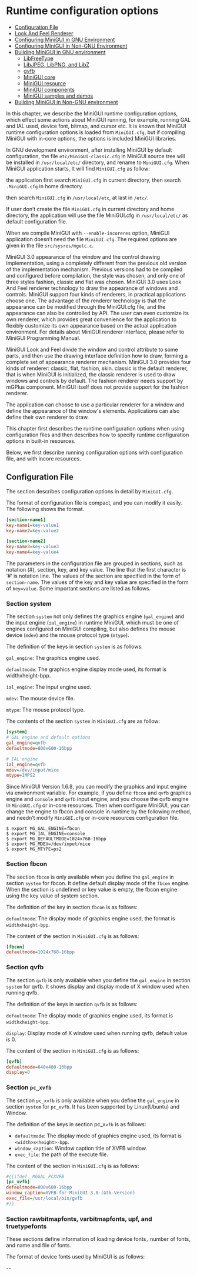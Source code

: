 # Runtime configuration options

- [Configuration File](#configuration-file)
- [Look And Feel Renderer](#look-and-feel-renderer)
- [Configuring MiniGUI in GNU Environment](#configuring-minigui-in-gnu-environment)
- [Configuring MiniGUI in Non-GNU Environment](#configuring-minigui-in-non-gnu-environment)
- [Building MiniGUI in GNU environment](#building-minigui-in-gnu-environment)
   * [LibFreeType](#libfreetype)
   * [LibJPEG, LibPNG, and LibZ](#libjpeg-libpng-and-libz)
   * [gvfb](#gvfb)
   * [MiniGUI core](#minigui-core)
   * [MiniGUI resource](#minigui-resource)
   * [MiniGUI components](#minigui-components)
   * [MiniGUI samples and demos](#minigui-samples-and-demos)
- [Building MiniGUI in Non-GNU environment](#building-minigui-in-non-gnu-environment)

In this chapter, we describe the MiniGUI runtime configuration options,
which effect some actions about MiniGUI running, for example, running
GAL and IAL used, device font, bitmap, and cursor etc. It is known that
MiniGUI runtime configuration options is loaded from `MiniGUI.cfg`,
but if compiling MiniGUI with in-core options, the options is included
MiniGUI libraries.

In GNU development environment, after installing MiniGUI by default
configuration, the file `etc/MiniGUI-classic.cfg` in MiniGUI source
tree will be installed in `/usr/local/etc/` directory, and rename to
`MiniGUI.cfg`. When MiniGUI application starts, It will find
`MiniGUI.cfg` as follow:

the application first search `MiniGUI.cfg` in current directory, then
search `.MiniGUI.cfg` in home directory.

then search `MiniGUI.cfg` in `/usr/local/etc`, at last in `/etc/`.

If user don’t create the file `MiniGUI.cfg` in current directory and
home directory, the application will use the file MiniGUI.cfg in
`/usr/local/etc/` as default configuration file.

When we compile MiniGUI with `--enable-incoreres` option, MiniGUI
application doesn’t need the file `MiniGUI.cfg`. The required options
are given in the file `src/sysres/mgetc.c`.

MiniGUI 3.0 appearance of the window and the control drawing
implementation, using a completely different from the previous old
version of the implementation mechanism. Previous versions had to be
compiled and configured before compilation, the style was chosen, and
only one of three styles fashion, classic and flat was chosen. MiniGUI
3.0 uses Look And Feel renderer technology to draw the appearance of
windows and controls. MiniGUI support four kinds of renderers, in
practical applications choose one. The advantage of the renderer
technology is that the appearance can be modified through the
MiniGUI.cfg file, and the appearance can also be controlled by API. The
user can even customize its own renderer, which provides great
convenience for the application to flexibly customize its own appearance
based on the actual application environment. For details about MiniGUI
renderer interface, please refer to MiniGUI Programming Manual.

MiniGUI Look and Feel divide the window and control attribute to some
parts, and then use the drawing interface definition how to draw,
forming a complete set of appearance renderer mechanism. MiniGUI 3.0
provides four kinds of renderer: classic, flat, fashion, skin. classic
is the default renderer, that is when MiniGUI is initialized, the
classic renderer is used to draw windows and controls by default. The
fashion renderer needs support by mGPlus component. MiniGUI itself does
not provide support for the fashion renderer.

The application can choose to use a particular renderer for a window and
define the appearance of the window's elements. Applications can also
define their own renderer to draw.

This chapter first describes the runtime configuration options when
using configuration files and then describes how to specify runtime
configuration options in built-in resources.

Below, we first describe running configuration options with
configuration file, and with incore resources.

## Configuration File

The section describes configuration options in detail by `MiniGUI.cfg`.

The format of configuration file is compact, and you can modify it easily.
The following shows the format.

```ini
[section-name1]
key-name1=key-value1
key-name2=key-value2

[section-name2]
key-name3=key-value3
key-name4=key-value4
```

The parameters in the configuration file are grouped in sections, such
as notation (#), section, key, and key value. The line that the first
character is ‘#’ is notation line. The values of the section are
specified in the form of `section-name`. The values of the key and key
value are specified in the form of `key=value`. Some important
sections are listed as follows.

### Section system

The section `system` not only defines the graphics engine
(`gal_engine`) and the input engine (`ial_engine`) in runtime
MiniGUI, which must be one of engines configured on MiniGUI compiling,
but also defines the mouse device (`mdev`) and the mouse protocol type
(`mtype`).

The definition of the keys in section `system` is as follows:

`gal_engine`: The graphics engine used.

`defaultmode`: The graphics engine display mode used, its format is
widthxheight-bpp.

`ial_engine`: The input engine used.

`mdev`: The mouse device file.

`mtype`: The mouse protocol type.

The contents of the section `system` in `MiniGUI.cfg` are as follow:

```ini
[system]
# GAL engine and default options
gal_engine=qvfb
defaultmode=800x600-16bpp

# IAL engine
ial_engine=qvfb
mdev=/dev/input/mice
mtype=IMPS2
```

Since MiniGUI Version 1.6.8, you can modify the graphics and input
engine via environment variable. For example, if you define `fbcon`
and `qvfb` graphics engine and `console` and `qvfb` input engine,
and you choose the qvfb engine in `MiniGUI.cfg` or in-core resources.
Then when configure MiniGUI, you can change the engine to fbcon and
console in runtime by the following method, and needn’t modify
`MiniGUI.cfg` or in-core resources configuration file.

```
$ export MG_GAL_ENGINE=fbcon
$ export MG_IAL_ENGINE=console
$ export MG_DEFAULTMODE=1024x768-16bpp
$ export MG_MDEV=/dev/input/mice
$ export MG_MTYPE=ps2
```

### Section fbcon

The section `fbcon` is only available when you define the
`gal_engine` in section `system` for fbcon. It define default
display mode of the `fbcon` engine. When the section is undefined or
key value is empty, the fbcon engine using the key value of system
section.

The definition of the key in section `fbcon` is as follows:

`defaultmode`: The display mode of graphics engine used, the format is
`widthxheight-bpp`.

The content of the section in `MiniGUI.cfg` is as follows:

```ini
[fbcon]
defaultmode=1024x768-16bpp
```

### Section qvfb

The section `qvfb` is only available when you define the
`gal_engine` in section `system` for qvfb. It shows display and
display mode of X window used when running qvfb.

The definition of the keys in section `qvfb` is as follows:

`defaultmode`: The display mode of graphics engine used, its format is
`widthxheight-bpp`.

`display`: Display mode of X window used when running qvfb, default
value is 0.

The content of the section in `MiniGUI.cfg` is as follows:

```ini
[qvfb]
defaultmode=640x480-16bpp
display=0
```

### Section `pc_xvfb`

The section `pc_xvfb` is only available when you define the
`gal_engine` in section `system` for `pc_xvfb`. It has been
supported by Linux(Ubuntu) and Window.

The definition of the keys in section pc_x`vfb` is as follows:

- `defaultmode`: The display mode of graphics engine used, its format is `<width>x<height>-bpp`.
- `window_caption`: Window caption title of XVFB window.
- `exec_file`: the path of the execute file.

The content of the section in `MiniGUI.cfg` is as follows:

```ini
#{{ifdef _MGGAL_PCXVFB
[pc_xvfb]
defaultmode=800x600-16bpp
window_caption=XVFB-for-MiniGUI-3.0-(Gtk-Version)
exec_file=/usr/local/bin/gvfb
#}}
```

### Section rawbitmapfonts, varbitmapfonts, upf, and truetypefonts

These sections define information of loading device fonts`,` number of
fonts, and name and file of fonts.

The format of device fonts used by MiniGUI is as follows:

<type>-<facename>-<style>-<width>-<height>-<charset1[,charset2,...]>

The definitions for each part of device `font` are as follow:

`<type>`: The type of device font, for example, RBF, VBF, QPF,
TrueType, and Adobe Type1 device font are rbf, vbf, qpf, ttf, and tlf.

`<facename>`: The name of device font. Such as courier, Times
etc.

`<style>`: The style of device font, it is grouped into six
alphabets. Such as bold, italic, underline or strikethrough etc.
Generally the string is "rrncnn".

`<width>`: The width of device font, for var-width fonts set to
be maximum width; for vector fonts set to be 0.

`<height>`: The height of device font, for vector fonts set to
be 0.

`<charset1, charset2>`: The charset of device font supported.

Each of these sections defines font_number, name`<NR>`, and
fontfile`<NR>` keys.

`font_number`: The number of device font loaded.

`name<NR>`: The name of device font that number is
`<NR>`.

`fontfile<NR>`: The font file of device font that number is
`<nr>`.

If you don't need to use a specific type of device font, you can skip
the configuration option by set `font_number = 0`.

The content of these sections in `MiniGUI.cfg` are as follow:

```ini
[rawbitmapfonts]
font_number=4
name0=rbf-fixed-rrncnn-8-16-ISO8859-1
fontfile0=/usr/local/lib/minigui/res/font/8x16-iso8859-1.bin
name1=rbf-fixed-rrncnn-16-16-GB2312-0
fontfile1=/usr/local/lib/minigui/res/font/song-16-gb2312.bin
name2=rbf-fixed-rrncnn-6-12-ISO8859-1
fontfile2=/usr/local/lib/minigui/res/font/6x12-iso8859-1.bin
name3=rbf-fixed-rrncnn-12-12-GB2312-0
fontfile3=/usr/local/lib/minigui/res/font/song-12-gb2312.bin

[varbitmapfonts]
font_number=6
name0=vbf-Courier-rrncnn-8-13-ISO8859-1
fontfile0=/usr/local/lib/minigui/res/font/Courier-rr-8-13.vbf
name1=vbf-Helvetica-rrncnn-11-12-ISO8859-1
fontfile1=/usr/local/lib/minigui/res/font/Helvetica-rr-11-12.vbf
name2=vbf-Times-rrncnn-10-12-ISO8859-1
fontfile2=/usr/local/lib/minigui/res/font/Times-rr-10-12.vbf
name3=vbf-Courier-rrncnn-10-15-ISO8859-1
fontfile3=/usr/local/lib/minigui/res/font/Courier-rr-10-15.vbf
name4=vbf-Helvetica-rrncnn-15-16-ISO8859-1
fontfile4=/usr/local/lib/minigui/res/font/Helvetica-rr-15-16.vbf
name5=vbf-Times-rrncnn-13-15-ISO8859-1
fontfile5=/usr/local/lib/minigui/res/font/Times-rr-13-15.vbf

[qpf]
font_number=0

[upf]
font_number=0
name0=upf-unifont-rrncnn-16-16-ISO8859-1,ISO8859-15,GB2312-0,GBK,BIG5
fontfile0=/usr/local/lib/minigui/res/font/unifont_160_50.upf
name1=upf-times-rrncnn-5-10-ISO8859-1,ISO8859-15
fontfile1=/usr/local/lib/minigui/res/font/smoothtimes_100_50.upf
name2=upf-helvetica-rrncnn-5-10-ISO8859-1,ISO8859-15
fontfile2=/usr/local/lib/minigui/res/font/helvetica_100_50.upf
name3=upf-micro-rrncnn-4-4-ISO8859-1,ISO8859-15
fontfile3=/usr/local/lib/minigui/res/font/micro_40_50.upf

[truetypefonts]
font_number=3
name0=ttf-arial-rrncnn-0-0-ISO8859-1
fontfile0=/usr/local/lib/minigui/res/font/arial.ttf
name1=ttf-times-rrncnn-0-0-ISO8859-1
fontfile1=/usr/local/lib/minigui/res/font/times.ttf
name2=ttf-pinball-rrncnn-0-0-ISO8859-1
fontfile2=/usr/local/lib/minigui/res/font/pinball.ttf
```

### Section systemfont

The section `systemfont` defines MiniGUI system font and font number,
and defines system default font, which would be used to render text on
captions, menus, and controls, as well as the default font of a window.

System font is the logic font^10^ that is created by the function
`CreateLogFontFromName` based on device fonts, which is defined by
MiniGUI sections such as `rawbitmapfonts`, `varbitmapfonts`,
`qpf`, `truetypefonts`, and `t1fonts`.

The content of the section in `MiniGUI.cfg` is as follows:

<type>-<facename>-<style>-<width>-<height>-<charset1>

The definition of each part of a logic font name is as follows:

`<type>` is the desired device font type, if you do not want to
specify it, use `\`*.

`<facename>` is to define the font face name, such as courier
and times etc.

`<style>` is the string of six alphabets to define style of a
logic font, such as italic, bold, underline or strikethrough etc.

`<width>` is to define the width of the logic font. Usually do
not need to specify, use `\`* instead.

`<height>` is to define the height of the logic font.

`<charset>` is to define charset of the logic font being
created.

Furthermore, MiniGUI V2.0.x provides auto-scaling the font glyph. If you
want to use this function, you only need use ‘S’ in forth character when
you define logical font styles. Note that you don’t need to use this
style when you use vector font, such as TrueType, because vector font
can produce corresponding font glyph according to desired logical font
size.

The definition of the keys in section `systemfont` is as follows:

`font_number`: The number of system fonts created

`font<NR>`: The number <NR> logical font name

`default`: System default font(single character set). Its value is the
number of logical font.

`wchar_def`: Default font used by multiple character set. Its value
is the number of above logical font.

`fixed`: The font used by fixed width character set. Its value is the
number of above logical font.

`caption`: The caption font. Its value is the number of above logical
font.

`menu`: The menu font. Its value is the number of above logical font.

You can change the number of system font created. But you must create a
single character set (for example: ISO8859-1) at least. MiniGUI defines
the system default charsets according to `default`, `wchar_def`
system fonts, and this would affect the return value of
`GetSysCharset`, `GetSysCharWidth`, `GetSysCCharWidth` and
`GetSysHeight` functions. Commonly, `default` and `wchar_def`
must fixed width dot-matrix font, i.e RBF. And the width of multiply
character set must be twice with the width of single character set.

The content of the section in `MiniGUI.cfg` is as follows:

# The first system font must be a logical font using RBF device font.

[systemfont]

font_number=6

font0=rbf-fixed-rrncnn-8-16-ISO8859-1

font1=\*-fixed-rrncnn-\*-16-GB2312

font2=\*-Courier-rrncnn-\*-16-GB2312

font3=\*-SansSerif-rrncnn-\*-16-GB2312

font4=\*-Times-rrncnn-\*-16-GB2312

font5=\*-Helvetica-rrncnn-\*-16-GB2312

default=0

wchar_def=1

fixed=1

caption=2

menu=3

control=3

### 3.1.6 Section mouse

The section `mouse` defines the time of mouse `double clicked`. It
is used to handle with system inner events. Generally, it is unnecessary
changed.

The definition of the keys in the section is as follows:

`dblclicktime`: The mouse double clicked time in ms

The content of the section in `MiniGUI.cfg` is as follows:

[mouse]

dblclicktime=300

### 3.1.7 Section event

The section `event` defines event timeout and auto-repeat time used by
system internal event process. Generally, it is unnecessary changed.

The definition of the keys in the section is as follows:

`timeoutusec`: Event timeout time in ms

`repeatusec`: Event repeat time in ms

The content of the section in `MiniGUI.cfg` is as follows:

timeoutusec=300000

repeatusec=50000

### 3.1.8 Section classic

The section `classic` defines default window element color used.
Generally, it is unnecessary changed.

Table 3.1 window element division and name in the configuration file and
code

  `Configure Option`       `Code name`                    `Comment`
  -------------------------- -------------------------------- ----------------------------------------------------------------------------------------------------
  caption                    WE_METRICS_CAPTION             Caption size
                             WE_FONT_CAPTION                Caption fonts
  fgc_active_caption       WE_FGC_ACTIVE_CAPTION         Focus status caption foreground color
  bgca_active_caption      WE_BGCA_ACTIVE_CAPTION        Focus status caption background color gradient starting color
  bgcb_active_caption      WE_BGCB_ACTIVE_CAPTION        Focus Status caption background color gradient ending Color
  fgc_inactive_caption     WE_FGC_INACTIVE_CAPTION       Non-focus status caption foreground color
  bgca_inactive_caption    WE_BGCA_INACTIVE_CAPTION      Non-focus status caption background color gradient starting color
  bgcb_inactive_caption    WE_BGCB_INACTIVE_CAPTION      Non-focus status caption background color gradient ending color
  menu                       WE_METRICS_MENU                Menu item, height of the menu bar
                             WE_FONT_MENU                   Menu font
  fgc_menu                  WE_FGC_MENU                    Menu foreground color
  bgc_menu                  WE_BGC_MENU                    Menu background color
  border                     WE_METRICS_WND_BORDER         Window border width
  fgc_active_border        WE_FGC_ACTIVE_WND_BORDER     Focus status window border color
  fgc_inactive_border      WE_FGC_INACTIVE_WND_BORDER   Non-focus status window border color
  scrollbar                  WE_METRICS_SCROLLBAR           Scroll bar size
  fgc_msgbox                WE_FGC_MESSAGEBOX              Message box foreground color
  fgc_msgbox                WE_FONT_MESSAGEBOX             Message box font
  fgc_tip                   WE_FGC_TOOLTIP                 Prompt box foreground color
  bgc_tip                   WE_BGC_TOOLTIP                 Prompt box background color
                             WE_FONT_TOOLTIP                Prompt box font
  fgc_window                WE_FGC_WINDOW                  Window foreground
  bgc_window                WE_BGC_WINDOW                  Window background color
  fgc_3dbox                 WE_FGC_THREED_BODY            The color of the symbol on the surface of the 3D box, such as the color of check mark, arrow, etc.
  mainc_3dbox               WE_MAINC_THREED_BODY          Three-dimensional box border and surface color
  fgc_selected_item        WE_FGC_SELECTED_ITEM          The foreground color of the selected menu item (list item)
  bgc_selected_item        WE_BGC_SELECTED_ITEM          The background color of the selected menu item (list item)
  bgc_selected_lostfocus   WE_BGC_SELECTED_LOSTFOCUS     The background color after the selected menu item (list item) loses focus
  fgc_disabled_item        WE_FGC_DISABLED_ITEM          Foreground color of invalid menu item (list item)
  bgc_disabled_item        WE_BGC_DISABLED_ITEM          Invalid menu item (list item) background color
  fgc_hilight_item         WE_FGC_HIGHLIGHT_ITEM         Highlight the foreground color of the menu item (list item)
  bgc_hilight_item         WE_BGC_HIGHLIGHT_ITEM         Highlight the background color of the menu item (list item)
  fgc_significant_item     WE_FGC_SIGNIFICANT_ITEM       Foreground color of important menu item (list item)
  bgc_significant_item     WE_BGC_SIGNIFICANT_ITEM       Background color of important menu items (list items)
  bgc_desktop               WE_BGC_DESKTOP                 Desktop background color

The content of the section in `MiniGUI.cfg` is as follows:

[classic]

# Note that max number defined in source code is 5.

iconnumber=5

icon0=form.ico

icon1=failed.ico

icon2=help.ico

icon3=warning.ico

icon4=excalmatory.ico

# default icons for new OpenFileDialogBox

dir=folder.ico

file=textfile.ico

# default icons for TreeView control

treefold=fold.ico

treeunfold=unfold.ico

# bitmap used by BUTTON control

radiobutton=classic_radio_button.bmp

checkbutton=classic_check_button.bmp

# background picture, use your favirate photo

bgpicture=none

bgpicpos=center

#window element metrics

caption=20

menu=25

border=2

scrollbar=16

#window element colors

fgc_active_caption=0xFFFFFFFF

bgca_active_caption=0xFF6A240A

bgcb_active_caption=0xFF6A240A

fgc_menu=0xFF000000

bgc_menu=0xFFCED3D6

fgc_msgbox=0xFF000000

fgc_tip=0xFF000000

bgc_tip=0xFFE7FFFF

fgc_active_border=0xFFCED3D6

fgc_inactive_border=0xFFCED3D6

fgc_inactive_caption=0xFFC8D0D4

bgca_inactive_caption=0xFF808080

bgcb_inactive_caption=0xFF808080

fgc_window=0xFF000000

bgc_window=0xFFFFFFFF

fgc_3dbox=0xFF000000

mainc_3dbox=0xFFCED3D6

fgc_selected_item=0xFFFFFFFF

bgc_selected_item=0xFF6B2408

bgc_selected_lostfocus=0xFFBDA69C

fgc_disabled_item=0xFF848284

bgc_disabled_item=0xFFCED3D6

fgc_hilight_item=0xFFFFFFFF

bgc_hilight_item=0xFF6B2408

fgc_significant_item=0xFFFFFFFF

bgc_significant_item=0xFF6B2408

bgc_desktop=0xFFC08000

### 3.1.9 Default Configuration File

Below is the default runtime configuration file for MiniGUI library:

# MiniGUI Ver 3.0.x

# This configuration file is for classic window style.

#

# Copyright (C) 2002\~2017 Feynman Software

# Copyright (C) 1998\~2002 Wei Yongming.

#

# Web: http://www.minigui.com

# Web: http://www.minigui.org

#

# This configuration file must be installed in /etc,

# /usr/local/etc or your home directory. When you install it in your

# home directory, it should be named ".MiniGUI.cfg".

#

# The priority of above configruation files is \~/.MiniGUI.cfg,

# /usr/local/etc/MiniGUI.cfg, and then /etc/MiniGUI.cfg.

#

# If you change the install path of MiniGUI resource, you should

# modify this file to meet your configuration.

#

# NOTE:

# The format of this configuration file has changed since the last
release.

# Please DONT forget to provide the latest MiniGUI.cfg file for your
MiniGUI.

#

[system]

# GAL engine and default options

gal_engine=pc_xvfb

defaultmode=800x600-16bpp

# IAL engine

ial_engine=pc_xvfb

mdev=/dev/input/mice

mtype=IMPS2

[fbcon]

defaultmode=1024x768-16bpp

[qvfb]

defaultmode=640x480-16bpp

display=0

#{{ifdef _MGGAL_PCXVFB

[pc_xvfb]

defaultmode=800x600-16bpp

window_caption=XVFB-for-MiniGUI-3.0-(Gtk-Version)

exec_file=/usr/local/bin/gvfb

#}}

# The first system font must be a logical font using RBF device font.

[systemfont]

font_number=6

font0=rbf-fixed-rrncnn-8-16-ISO8859-1

font1=\*-fixed-rrncnn-\*-16-GB2312

font2=\*-Courier-rrncnn-\*-16-GB2312

font3=\*-SansSerif-rrncnn-\*-16-GB2312

font4=\*-Times-rrncnn-\*-16-GB2312

font5=\*-Helvetica-rrncnn-\*-16-GB2312

default=0

wchar_def=1

fixed=1

caption=2

menu=3

control=3

[rawbitmapfonts]

font_number=4

name0=rbf-fixed-rrncnn-8-16-ISO8859-1

fontfile0=/usr/local/lib/minigui/res/font/8x16-iso8859-1.bin

name1=rbf-fixed-rrncnn-16-16-GB2312-0

fontfile1=/usr/local/lib/minigui/res/font/song-16-gb2312.bin

name2=rbf-fixed-rrncnn-6-12-ISO8859-1

fontfile2=/usr/local/lib/minigui/res/font/6x12-iso8859-1.bin

name3=rbf-fixed-rrncnn-12-12-GB2312-0

fontfile3=/usr/local/lib/minigui/res/font/song-12-gb2312.bin

[varbitmapfonts]

font_number=6

name0=vbf-Courier-rrncnn-8-13-ISO8859-1

fontfile0=/usr/local/lib/minigui/res/font/Courier-rr-8-13.vbf

name1=vbf-Helvetica-rrncnn-11-12-ISO8859-1

fontfile1=/usr/local/lib/minigui/res/font/Helvetica-rr-11-12.vbf

name2=vbf-Times-rrncnn-10-12-ISO8859-1

fontfile2=/usr/local/lib/minigui/res/font/Times-rr-10-12.vbf

name3=vbf-Courier-rrncnn-10-15-ISO8859-1

fontfile3=/usr/local/lib/minigui/res/font/Courier-rr-10-15.vbf

name4=vbf-Helvetica-rrncnn-15-16-ISO8859-1

fontfile4=/usr/local/lib/minigui/res/font/Helvetica-rr-15-16.vbf

name5=vbf-Times-rrncnn-13-15-ISO8859-1

fontfile5=/usr/local/lib/minigui/res/font/Times-rr-13-15.vbf

[qpf]

font_number=3

name0=qpf-unifont-rrncnn-16-16-ISO8859-1,ISO8859-15,GB2312-0,GBK,BIG5

fontfile0=/usr/local/lib/minigui/res/font/unifont_160_50.qpf

name1=qpf-times-rrncnn-5-10-ISO8859-1,ISO8859-15

fontfile1=/usr/local/lib/minigui/res/font/smoothtimes_100_50.qpf

name2=qpf-helvetica-rrncnn-5-10-ISO8859-1,ISO8859-15

fontfile2=/usr/local/lib/minigui/res/font/helvetica_100_50.qpf

name3=qpf-micro-rrncnn-4-4-ISO8859-1,ISO8859-15

fontfile3=/usr/local/lib/minigui/res/font/micro_40_50.qpf

[upf]

font_number=0

[truetypefonts]

font_number=3

name0=ttf-arial-rrncnn-0-0-ISO8859-1

fontfile0=/usr/local/lib/minigui/res/font/arial.ttf

name1=ttf-times-rrncnn-0-0-ISO8859-1

fontfile1=/usr/local/lib/minigui/res/font/times.ttf

name2=ttf-pinball-rrncnn-0-0-ISO8859-1

fontfile2=/usr/local/lib/minigui/res/font/pinball.ttf

[mouse]

dblclicktime=300

[event]

timeoutusec=300000

repeatusec=50000

[cursorinfo]

# Edit following line to specify cursor files path

cursorpath=/usr/local/lib/minigui/res/cursor/

cursornumber=23

cursor0=d_arrow.cur

cursor1=d_beam.cur

cursor2=d_pencil.cur

cursor3=d_cross.cur

cursor4=d_move.cur

cursor5=d_sizenwse.cur

cursor6=d_sizenesw.cur

cursor7=d_sizewe.cur

cursor8=d_sizens.cur

cursor9=d_uparrow.cur

cursor10=d_none.cur

cursor11=d_help.cur

cursor12=d_busy.cur

cursor13=d_wait.cur

cursor14=g_rarrow.cur

cursor15=g_col.cur

cursor16=g_row.cur

cursor17=g_drag.cur

cursor18=g_nodrop.cur

cursor19=h_point.cur

cursor20=h_select.cur

cursor21=ho_split.cur

cursor22=ve_split.cur

[resinfo]

respath=/usr/local/share/minigui/res/

[classic]

# Note that max number defined in source code is 5.

iconnumber=5

icon0=form.ico

icon1=failed.ico

icon2=help.ico

icon3=warning.ico

icon4=excalmatory.ico

# default icons for new OpenFileDialogBox

dir=folder.ico

file=textfile.ico

# default icons for TreeView control

treefold=fold.ico

treeunfold=unfold.ico

# bitmap used by BUTTON control

radiobutton=classic_radio_button.bmp

checkbutton=classic_check_button.bmp

# background picture, use your favirate photo

bgpicture=none

bgpicpos=center

# bgpicpos=upleft

# bgpicpos=downleft

# bgpicpos=upright

# bgpicpos=downright

# bgpicpos=upcenter

# bgpicpos=downcenter

# bgpicpos=vcenterleft

# bgpicpos=vcenterright

# bgpicpos=none

#window element metrics

caption=20

menu=25

border=2

scrollbar=16

#window element colors

fgc_active_caption=0xFFFFFFFF

bgca_active_caption=0xFF6A240A

bgcb_active_caption=0xFF6A240A

fgc_menu=0xFF000000

bgc_menu=0xFFCED3D6

fgc_msgbox=0xFF000000

fgc_tip=0xFF000000

bgc_tip=0xFFE7FFFF

fgc_active_border=0xFFCED3D6

fgc_inactive_border=0xFFCED3D6

fgc_inactive_caption=0xFFC8D0D4

bgca_inactive_caption=0xFF808080

bgcb_inactive_caption=0xFF808080

fgc_window=0xFF000000

bgc_window=0xFFFFFFFF

fgc_3dbox=0xFF000000

mainc_3dbox=0xFFCED3D6

fgc_selected_item=0xFFFFFFFF

bgc_selected_item=0xFF6B2408

bgc_selected_lostfocus=0xFFBDA69C

fgc_disabled_item=0xFF848284

bgc_disabled_item=0xFFCED3D6

fgc_hilight_item=0xFFFFFFFF

bgc_hilight_item=0xFF6B2408

fgc_significant_item=0xFFFFFFFF

bgc_significant_item=0xFF6B2408

bgc_desktop=0xFFC08000

#{{ifdef _MGLF_RDR_FLAT

[flat]

# Note that max number defined in source code is 5.

iconnumber=5

icon0=form-flat.ico

icon1=failed-flat.ico

icon2=help-flat.ico

icon3=warning-flat.ico

icon4=excalmatory-flat.ico

# default icons for new OpenFileDialogBox

dir=folder-flat.ico

file=textfile-flat.ico

# default icons for TreeView control

treefold=fold-flat.ico

treeunfold=unfold-flat.ico

# bitmap used by BUTTON control

radiobutton=flat_radio_button.bmp

checkbutton=flat_check_button.bmp

# background picture, use your favirate photo

bgpicture=none

bgpicpos=center

#window element metrics

caption=20

menu=25

border=1

scrollbar=16

#window element colors

fgc_active_caption=0xFFFFFFFFF

bgca_active_caption=0xFF000000

bgcb_active_caption=0xFF000000

fgc_inactive_caption=0xFF000000

bgca_inactive_caption=0xFFFFFFFF

bgcb_inactive_caption=0xFFFFFFFF

fgc_menu=0xFF000000

bgc_menu=0xFFD8D8D8

fgc_msgbox=0xFF000000

fgc_tip=0xFF000000

bgc_tip=0xFFE7FFFF

fgc_active_border=0xFF000000

fgc_inactive_border=0xFF848284

fgc_window=0xFF000000

bgc_window=0xFFFFFFFF

fgc_3dbox=0xFF000000

mainc_3dbox=0xFFFFFFFF

fgc_selected_item=0xFFFFFFFF

bgc_selected_item=0xFF000000

bgc_selected_lostfocus=0xFFBDA69C

fgc_disabled_item=0xFF848284

bgc_disabled_item=0xFF000000

fgc_hilight_item=0xFFFFFFFF

bgc_hilight_item=0xFF664E4A

fgc_significant_item=0xFFFFFFFF

bgc_significant_item=0xFF000000

bgc_desktop=0xFFC08000

flat_tab_normal_color=0xFFC6D2CF

#}}

#{{ifdef _MGLF_RDR_SKIN

[skin]

# Note that max number defined in source code is 5.

iconnumber=5

icon0=form.ico

icon1=failed.ico

icon2=help.ico

icon3=warning.ico

icon4=excalmatory.ico

# default icons for new OpenFileDialogBox

dir=folder.ico

file=textfile.ico

# default icons for TreeView control

treefold=fold.ico

treeunfold=unfold.ico

# background picture, use your favirate photo

bgpicture=none

bgpicpos=center

#window element metrics

caption=25

menu=25

border=1

scrollbar=17

fgc_active_caption=0xFFFFFFFF

bgca_active_caption=0xFFE35400

bgcb_active_caption=0xFF686868

fgc_menu=0xFF000000

bgc_menu=0xFFD4D6FF

fgc_msgbox=0xFF000000

fgc_tip=0xFF000000

bgc_tip=0xFFFFFFFF

fgc_active_border=0xFFC8D0D4

fgc_inactive_border=0xFFC8D0D4

fgc_inactive_caption=0xFFF8E4D8

bgca_inactive_caption=0xFFDF967A

bgcb_inactive_caption=0xFF686868

fgc_window=0xFF000000

bgc_window=0xFFFFFFFF

fgc_3dbox=0xFF000000

mainc_3dbox=0xFFD8E9EC

fgc_selected_item=0xFFFFFFFF

bgc_selected_item=0xFFC56A31

bgc_selected_lostfocus=0xFFD8E9EC

fgc_disabled_item=0xFF99A8AC

bgc_disabled_item=0xFFFFFFFF

fgc_hilight_item=0xFFFFFFFF

bgc_hilight_item=0xFFC56A31

fgc_significant_item=0xFFFFFFFF

bgc_significant_item=0xFFC56A31

bgc_desktop=0xFF984E00

skin_bkgnd=skin_bkgnd.bmp

skin_caption=skin_caption.gif

skin_caption_btn=skin_cpn_btn.gif

#for scrollbar

skin_scrollbar_hshaft=skin_sb_hshaft.bmp

skin_scrollbar_vshaft=skin_sb_vshaft.bmp

skin_scrollbar_hthumb=skin_sb_hthumb.bmp

skin_scrollbar_vthumb=skin_sb_vthumb.bmp

skin_scrollbar_arrows=skin_sb_arrows.bmp

#for border

skin_tborder=skin_tborder.bmp

skin_bborder=skin_bborder.bmp

skin_lborder=skin_lborder.bmp

skin_rborder=skin_rborder.bmp

skin_arrows=skin_arrows.gif

skin_arrows_shell=skin_arrows_shell.bmp

skin_pushbtn=skin_pushbtn.gif

skin_radiobtn=skin_radiobtn.gif

skin_checkbtn=skin_checkbtn.bmp

#for treeview

skin_tree=skin_tree.bmp

skin_header=skin_header.bmp

skin_tab=skin_tab.gif

#for trackbar

skin_tbslider_h=skin_tbslider_h.gif

skin_tbslider_v=skin_tbslider_v.gif

skin_trackbar_horz=skin_tb_horz.gif

skin_trackbar_vert=skin_tb_vert.gif

#for progressbar

skin_progressbar_htrack=skin_pb_htrack.gif

skin_progressbar_vtrack=skin_pb_vtrack.gif

skin_progressbar_hchunk=skin_pb_htruck.bmp

skin_progressbar_vchunk=skin_pb_vtruck.bmp

#}}

[fashion]

# Note that max number defined in source code is 5.

iconnumber=5

icon0=form.ico

icon1=failed.ico

icon2=help.ico

icon3=warning.ico

icon4=excalmatory.ico

# default icons for new OpenFileDialogBox

dir=folder.ico

file=textfile.ico

# default icons for TreeView control

treefold=fold.ico

treeunfold=unfold.ico

# bitmap used by BUTTON control

radiobutton=fashion_radio_btn.bmp

checkbutton=fashion_check_btn.bmp

# background picture, use your favirate photo

bgpicture=none

bgpicpos=center

#window element metrics

caption=25

menu=25

border=1

scrollbar=17

fgc_active_caption=0xFFFFFFFF

bgca_active_caption=0xFFE35400

bgcb_active_caption=0xFFFF953D

fgc_menu=0xFF000000

bgc_menu=0xFFFFE4BF

fgc_msgbox=0xFF000000

fgc_tip=0xFF000000

bgc_tip=0xFFFFFFFF

fgc_active_border=0xFFC8D0D4

fgc_inactive_border=0xFFC8D0D4

fgc_inactive_caption=0xFFF8E4D8

bgca_inactive_caption=0xFFDF967A

bgcb_inactive_caption=0xFFEBB99D

fgc_window=0xFF000000

bgc_window=0xFFEBB99D

fgc_3dbox=0xFF000000

mainc_3dbox=0xFFD8E9EC

fgc_selected_item=0xFFFFFFFF

bgc_selected_item=0xFFC56A31

bgc_selected_lostfocus=0xFFD8E9EC

fgc_disabled_item=0xFF99A8AC

bgc_disabled_item=0xFFFFFFFF

fgc_hilight_item=0xFFFFFFFF

bgc_hilight_item=0xFFC56A31

fgc_significant_item=0xFFFFFFFF

bgc_significant_item=0xFFC56A31

bgc_desktop=0xFF984E00

3.2 Incore Configuration Options
--------------------------------

When use incore resources, MiniGUI don’t need the file `MiniGUI.cfg`.
The appropriate configuration options are defined in the file
`src/sysres/mgetc.c`.

Similar with the structure in `MiniGUI.cfg`, MiniGUI defines an
structure ETCSECTION, array `_etc_sections` and variable MGETC in
`mgetc.c`. The array mgetc_sections is appropriate with section in
configuration file. MGETC that is ETC_S type is appropriate with
configuration file.

### 3.2.1 Structure ETCSETCTION

The structure `ETCSECTION` is defined in the file named
‘`minigui.h`’. The following is in detail.

/\*\* Etc The current config section information \*/

typedef struct _ETCSECTION

{

/\*\* Allocated number of keys \*/

int key_nr_alloc;

/\*\* Key number in the section \*/

int key_nr;

/\*\* Name of the section \*/

char \*name;

/\*\* Array of keys \*/

char\*\* keys;

/\*\* Array of values \*/

char\*\* values;

} ETCSECTION;

The `key_nr_alloc` is the interface of other configuration options.
Its value must be 0 in incore. The `key_nr` defines the number of the
key in section. The name defines the name of section. The keys and
values is the array of key and value. The number of key array and value
array is corresponded with the number of the `key_nr`.

Below is the definition of _etc_sections in the `mgetc.c` file.

static ETCSECTION _etc_sections [] = {

{0, 5, "system", _system_keys,_system_values },

{0, 1, "fbcon", _fbcon_keys,_fbcon_values },

{0, 2, "qvfb", _qvfb_keys,_qvfb_values },

#ifdef _MGGAL_PCXVFB

{0, 3, "pc_xvfb", _pc_xvfb_keys,_pc_xvfb_values },

#endif

{0, 1, "rtos_xvfb", _rtos_xvfb_keys,_rtos_xvfb_values },

#ifdef _MGGAL_SHADOW

{0, 3, "shadow", _shadow_keys,_shadow_values },

#endif

#ifdef _MGGAL_MLSHADOW

{0, 4, "mlshadow", _mlshadow_keys,_mlshadow_values },

#endif

{0, 12, "systemfont", _systemfont_keys,_systemfont_values },

{0, 1, "rawbitmapfonts", _rawbitmapfonts_keys,_rawbitmapfonts_values
},

{0, 1, "varbitmapfonts", _varbitmapfonts_keys,_varbitmapfonts_values
},

{0, 1, "upf", _upf_keys,_upf_values },

{0, 1, "qpf", _qpf_keys,_qpf_values },

{0, 1, "truetypefonts", _truetypefonts_keys,_truetypefonts_values },

{0, 1, "mouse", _mouse_keys,_mouse_values },

{0, 2, "event", _event_keys,_event_values },

{0, 25, "cursorinfo", _cursorinfo_keys,_cursorinfo_values },

{0, 1, "resinfo", _resinfo_keys,_resinfo_values },

{0, 45, "classic", _classic_keys,_classic_values },

#ifdef _MGLF_RDR_FLAT

{0, 46, "flat", _flat_keys,_flat_values },

#endif

#ifdef _MGLF_RDR_SKIN

{0, 71, "skin", _skin_keys,_skin_values },

#endif

{0, 45, "fashion", _fashion_keys,_fashion_values }

};

The section in `_etc_sections` must be defined (fbcon or qvfb is
optional.). Other notation sections are optional. The meaning of
sections is same as the sections in MiniGUI.cfg. Commonly, you can only
change the GAL engine, the IAL engine, display mode and the sections of
system and fbcon: SYSTEM_VALUES and FBCON_VALUES defined in the
`mgetc-xxx.c` file, such as `mgetc-pc.c`.

The `systemfont` section defines incore font used by system.
Currently, MiniGUI 3.0.x supports ISO8859-1, GB2312, RBF, BIG5,
SHIFT_JIS, and QPF. MiniGUI doesn’t support the TTF and Type1 font in
incore resources.

### 3.2.2 ETC_S Structure

`ETC_S` structure was defined in the file minigui.h, the content of
ETC_S listed as the follow:

/\*\* ETC_S The current config file information\*/

typedef struct _ETC_S

{

/\*\* Allocated number of sections \*/

int sect_nr_alloc;

/\*\* Number of sections \*/

int section_nr;

/\*\* Pointer to section arrays \*/

PETCSECTION sections;

} ETC_S;

Therefore, `sect_nr_alloc` is the interface of the other
configuration options, it’s value must be 0 in incore, `sect_nr`
specify the number of section, sections is ETCSECTION type structure
array, the number of item is not less than the value, the first item
specified this value.

The `mgetc_sections` array was defined as the follow in the
`mgetc.c` file.

static ETC_S _ETC = {

0,

sizeof(_etc_sections)/sizeof(ETCSECTION),

_etc_sections

};

The number of section is sizeof(_etc_sections)/sizeof(ETCSECTION) in
the MGETC structure; the section array is mgetc_sections array above.

### 3.2.3 Listing of mgetc.c

/\*\*\*\*\*\*\*\*\*\*\*\*\*\*\*\*\*\*\*\*\*\*\*\*\*\*\*\*\*\*\*\*\*\*\*\*\*\*\*\*\*\*\*\*\*\*\*\*\*

\* This is inside mode of system res configuation \*

\* It's generated by the mgcfg-trans, version 1.0 \*

\* author : dongjunjie in feynman \*

\* please donnot modify this file, if you want, \*

\* please change your input file and regenerate \*

\* this file \*

\*\*\*\*\*\*\*\*\*\*\*\*\*\*\*\*\*\*\*\*\*\*\*\*\*\*\*\*\*\*\*\*\*\*\*\*\*\*\*\*\*\*\*\*\*\*\*\*\*/

#include <stdio.h>

#include "common.h"

#include "minigui.h"

#ifdef _MGINCORE_RES

// This configuration file is for MiniGUI V3.0.x

//

// Copyright (C) 2002\~2008 Feynman Software

// Copyright (C) 1998\~2002 Wei Yongming.

//

// Web: http://www.minigui.com

//

// This configuration file must be installed in /etc,

// /usr/local/etc or your home directory. When you install it in your

// home directory, it should be named ".MiniGUI.cfg".

//

// The priority of above configruation files is \~/.MiniGUI.cfg,

// /usr/local/etc/MiniGUI.cfg, and then /etc/MiniGUI.cfg.

//

// If you change the install path of MiniGUI resource, you should

// modify this file to meet your configuration.

//

// NOTE:

// The format of this configuration file has changed since the last
release.

// Please DONT forget to provide the latest MiniGUI.cfg file for your
MiniGUI.

//

// Section: system

static char\* _system_keys[]={

// GAL engine and default options

"gal_engine",

"defaultmode",

// IAL engine

"ial_engine",

"mdev",

"mtype"

};

static char\* _system_values[]={

// GAL engine and default options

"pc_xvfb",

"800x600-16bpp",

// IAL engine

"pc_xvfb",

"/dev/input/mice",

"IMPS2"

};

// Section: fbcon

static char\* _fbcon_keys[]={

"defaultmode"

};

static char\* _fbcon_values[]={

"1024x768-16bpp"

};

// Section: qvfb

static char\* _qvfb_keys[]={

"defaultmode",

"display"

};

static char\* _qvfb_values[]={

"640x480-16bpp",

"0"

};

#ifdef _MGGAL_PCXVFB

// Section: pc_xvfb

static char\* _pc_xvfb_keys[]={

"defaultmode",

"window_caption",

"exec_file"

};

static char\* _pc_xvfb_values[]={

"800x600-16bpp",

"XVFB-for-MiniGUI-3.0-(Gtk-Version)",

"/usr/local/bin/gvfb"

};

#endif

// Section: rtos_xvfb

static char\* _rtos_xvfb_keys[]={

"defaultmode"

};

static char\* _rtos_xvfb_values[]={

"800x600-16bpp"

};

#ifdef _MGGAL_SHADOW

// Section: shadow

static char\* _shadow_keys[]={

"real_engine",

"defaultmode",

"rotate_screen"

};

static char\* _shadow_values[]={

"pc_xvfb",

"800x600-16bpp",

"normal"

};

#endif

#ifdef _MGGAL_MLSHADOW

// Section: mlshadow

static char\* _mlshadow_keys[]={

"real_engine",

"defaultmode",

"def_bgcolor",

"double_buffer"

};

static char\* _mlshadow_values[]={

"qvfb",

"800x600-16bpp",

"0x00FF00",

"enable"

};

#endif

// The first system font must be a logical font using RBF device font.

// Section: systemfont

static char\* _systemfont_keys[]={

"font_number",

"font0",

"font1",

"font2",

"font3",

"font4",

"default",

"wchar_def",

"fixed",

"caption",

"menu",

"control"

};

static char\* _systemfont_values[]={

"5",

"rbf-FixedSys-rrncnn-8-16-ISO8859-1",

"\*-FixedSys-rrncnn-\*-16-ISO8859-1",

"\*-Courier-rrncnn-\*-16-ISO8859-1",

"\*-SansSerif-rrncnn-\*-16-ISO8859-1",

"\*-System-rrncnn-\*-16-ISO8859-1",

"0",

"4",

"1",

"4",

"2",

"3"

};

// Section: rawbitmapfonts

static char\* _rawbitmapfonts_keys[]={

"font_number"

};

static char\* _rawbitmapfonts_values[]={

"0"

};

// Section: varbitmapfonts

static char\* _varbitmapfonts_keys[]={

"font_number"

};

static char\* _varbitmapfonts_values[]={

"0"

};

// Section: upf

static char\* _upf_keys[]={

"font_number"

};

static char\* _upf_values[]={

"0"

};

// Section: qpf

static char\* _qpf_keys[]={

"font_number"

};

static char\* _qpf_values[]={

"0"

};

// Section: truetypefonts

static char\* _truetypefonts_keys[]={

"font_number"

};

static char\* _truetypefonts_values[]={

"0"

};

// Section: mouse

static char\* _mouse_keys[]={

"dblclicktime"

};

static char\* _mouse_values[]={

"300"

};

// Section: event

static char\* _event_keys[]={

"timeoutusec",

"repeatusec"

};

static char\* _event_values[]={

"300000",

"50000"

};

// Section: cursorinfo

static char\* _cursorinfo_keys[]={

// Edit following line to specify cursor files path

"cursorpath",

"cursornumber",

"cursor0",

"cursor1",

"cursor2",

"cursor3",

"cursor4",

"cursor5",

"cursor6",

"cursor7",

"cursor8",

"cursor9",

"cursor10",

"cursor11",

"cursor12",

"cursor13",

"cursor14",

"cursor15",

"cursor16",

"cursor17",

"cursor18",

"cursor19",

"cursor20",

"cursor21",

"cursor22"

};

static char\* _cursorinfo_values[]={

// Edit following line to specify cursor files path

"/usr/local/share/minigui/res/cursor/",

"23",

"d_arrow.cur",

"d_beam.cur",

"d_pencil.cur",

"d_cross.cur",

"d_move.cur",

"d_sizenwse.cur",

"d_sizenesw.cur",

"d_sizewe.cur",

"d_sizens.cur",

"d_uparrow.cur",

"d_none.cur",

"d_help.cur",

"d_busy.cur",

"d_wait.cur",

"g_rarrow.cur",

"g_col.cur",

"g_row.cur",

"g_drag.cur",

"g_nodrop.cur",

"h_point.cur",

"h_select.cur",

"ho_split.cur",

"ve_split.cur"

};

// Section: resinfo

static char\* _resinfo_keys[]={

"respath"

};

static char\* _resinfo_values[]={

"/usr/local/share/minigui/res/"

};

// Section: classic

static char\* _classic_keys[]={

// Note that max number defined in source code is 5.

"iconnumber",

"icon0",

"icon1",

"icon2",

"icon3",

"icon4",

// default icons for new OpenFileDialogBox

"dir",

"file",

// default icons for TreeView control

"treefold",

"treeunfold",

// bitmap used by BUTTON control

"radiobutton",

"checkbutton",

// background picture, use your favirate photo

"bgpicture",

"bgpicpos",

// bgpicpos=upleft

// bgpicpos=downleft

// bgpicpos=upright

// bgpicpos=downright

// bgpicpos=upcenter

// bgpicpos=downcenter

// bgpicpos=vcenterleft

// bgpicpos=vcenterright

// bgpicpos=none

//window element metrics

"caption",

"menu",

"border",

"scrollbar",

//window element colors

"fgc_active_caption",

"bgca_active_caption",

"bgcb_active_caption",

"fgc_menu",

"bgc_menu",

"fgc_msgbox",

"fgc_tip",

"bgc_tip",

"fgc_active_border",

"fgc_inactive_border",

"fgc_inactive_caption",

"bgca_inactive_caption",

"bgcb_inactive_caption",

"fgc_window",

"bgc_window",

"fgc_3dbox",

"mainc_3dbox",

"fgc_selected_item",

"bgc_selected_item",

"bgc_selected_lostfocus",

"fgc_disabled_item",

"bgc_disabled_item",

"fgc_hilight_item",

"bgc_hilight_item",

"fgc_significant_item",

"bgc_significant_item",

"bgc_desktop"

};

static char\* _classic_values[]={

// Note that max number defined in source code is 5.

"5",

"form.ico",

"failed.ico",

"help.ico",

"warning.ico",

"excalmatory.ico",

// default icons for new OpenFileDialogBox

"folder.ico",

"textfile.ico",

// default icons for TreeView control

"fold.ico",

"unfold.ico",

// bitmap used by BUTTON control

"classic_radio_button.bmp",

"classic_check_button.bmp",

// background picture, use your favirate photo

"none",

"center",

// bgpicpos=upleft

// bgpicpos=downleft

// bgpicpos=upright

// bgpicpos=downright

// bgpicpos=upcenter

// bgpicpos=downcenter

// bgpicpos=vcenterleft

// bgpicpos=vcenterright

// bgpicpos=none

//window element metrics

"20",

"25",

"2",

"16",

//window element colors

"0xFFFFFFFF",

"0xFF6A240A",

"0xFF6A240A",

"0xFF000000",

"0xFFCED3D6",

"0xFF000000",

"0xFF000000",

"0xFFE7FFFF",

"0xFFCED3D6",

"0xFFCED3D6",

"0xFFC8D0D4",

"0xFF808080",

"0xFF808080",

"0xFF000000",

"0xFFFFFFFF",

"0xFF000000",

"0xFFCED3D6",

"0xFFFFFFFF",

"0xFF6B2408",

"0xFFBDA69C",

"0xFF848284",

"0xFFCED3D6",

"0xFFFFFFFF",

"0xFF6B2408",

"0xFFFFFFFF",

"0xFF6B2408",

"0xFFC08000"

};

#ifdef _MGLF_RDR_FLAT

// Section: flat

static char\* _flat_keys[]={

// Note that max number defined in source code is 5.

"iconnumber",

"icon0",

"icon1",

"icon2",

"icon3",

"icon4",

// default icons for new OpenFileDialogBox

"dir",

"file",

// default icons for TreeView control

"treefold",

"treeunfold",

// bitmap used by BUTTON control

"radiobutton",

"checkbutton",

// background picture, use your favirate photo

"bgpicture",

"bgpicpos",

//window element metrics

"caption",

"menu",

"border",

"scrollbar",

//window element colors

"fgc_active_caption",

"bgca_active_caption",

"bgcb_active_caption",

"fgc_inactive_caption",

"bgca_inactive_caption",

"bgcb_inactive_caption",

"fgc_menu",

"bgc_menu",

"fgc_msgbox",

"fgc_tip",

"bgc_tip",

"fgc_active_border",

"fgc_inactive_border",

"fgc_window",

"bgc_window",

"fgc_3dbox",

"mainc_3dbox",

"fgc_selected_item",

"bgc_selected_item",

"bgc_selected_lostfocus",

"fgc_disabled_item",

"bgc_disabled_item",

"fgc_hilight_item",

"bgc_hilight_item",

"fgc_significant_item",

"bgc_significant_item",

"bgc_desktop",

"flat_tab_normal_color"

};

static char\* _flat_values[]={

// Note that max number defined in source code is 5.

"5",

"form-flat.ico",

"failed-flat.ico",

"help-flat.ico",

"warning-flat.ico",

"excalmatory-flat.ico",

// default icons for new OpenFileDialogBox

"folder-flat.ico",

"textfile-flat.ico",

// default icons for TreeView control

"fold-flat.ico",

"unfold-flat.ico",

// bitmap used by BUTTON control

"flat_radio_button.bmp",

"flat_check_button.bmp",

// background picture, use your favirate photo

"none",

"center",

//window element metrics

"20",

"25",

"1",

"16",

//window element colors

"0xFFFFFFFFF",

"0xFF000000",

"0xFF000000",

"0xFF000000",

"0xFFFFFFFF",

"0xFFFFFFFF",

"0xFF000000",

"0xFFD8D8D8",

"0xFF000000",

"0xFF000000",

"0xFFE7FFFF",

"0xFF000000",

"0xFF848284",

"0xFF000000",

"0xFFFFFFFF",

"0xFF000000",

"0xFFFFFFFF",

"0xFFFFFFFF",

"0xFF000000",

"0xFFBDA69C",

"0xFF848284",

"0xFF000000",

"0xFFFFFFFF",

"0xFF664E4A",

"0xFFFFFFFF",

"0xFF000000",

"0xFFC08000",

"0xFFC6D2CF"

};

#endif

#ifdef _MGLF_RDR_SKIN

// Section: skin

static char\* _skin_keys[]={

// Note that max number defined in source code is 5.

"iconnumber",

"icon0",

"icon1",

"icon2",

"icon3",

"icon4",

// default icons for new OpenFileDialogBox

"dir",

"file",

// default icons for TreeView control

"treefold",

"treeunfold",

// background picture, use your favirate photo

"bgpicture",

"bgpicpos",

//window element metrics

"caption",

"menu",

"border",

"scrollbar",

"fgc_active_caption",

"bgca_active_caption",

"bgcb_active_caption",

"fgc_menu",

"bgc_menu",

"fgc_msgbox",

"fgc_tip",

"bgc_tip",

"fgc_active_border",

"fgc_inactive_border",

"fgc_inactive_caption",

"bgca_inactive_caption",

"bgcb_inactive_caption",

"fgc_window",

"bgc_window",

"fgc_3dbox",

"mainc_3dbox",

"fgc_selected_item",

"bgc_selected_item",

"bgc_selected_lostfocus",

"fgc_disabled_item",

"bgc_disabled_item",

"fgc_hilight_item",

"bgc_hilight_item",

"fgc_significant_item",

"bgc_significant_item",

"bgc_desktop",

"skin_bkgnd",

"skin_caption",

"skin_caption_btn",

//for scrollbar

"skin_scrollbar_hshaft",

"skin_scrollbar_vshaft",

"skin_scrollbar_hthumb",

"skin_scrollbar_vthumb",

"skin_scrollbar_arrows",

//for border

"skin_tborder",

"skin_bborder",

"skin_lborder",

"skin_rborder",

"skin_arrows",

"skin_arrows_shell",

"skin_pushbtn",

"skin_radiobtn",

"skin_checkbtn",

//for treeview

"skin_tree",

"skin_header",

"skin_tab",

//for trackbar

"skin_tbslider_h",

"skin_tbslider_v",

"skin_trackbar_horz",

"skin_trackbar_vert",

//for progressbar

"skin_progressbar_htrack",

"skin_progressbar_vtrack",

"skin_progressbar_hchunk",

"skin_progressbar_vchunk"

};

static char\* _skin_values[]={

// Note that max number defined in source code is 5.

"5",

"form.ico",

"failed.ico",

"help.ico",

"warning.ico",

"excalmatory.ico",

// default icons for new OpenFileDialogBox

"folder.ico",

"textfile.ico",

// default icons for TreeView control

"fold.ico",

"unfold.ico",

// background picture, use your favirate photo

"none",

"center",

//window element metrics

"25",

"25",

"1",

"17",

"0xFFFFFFFF",

"0xFFE35400",

"0xFF686868",

"0xFF000000",

"0xFFD4D6FF",

"0xFF000000",

"0xFF000000",

"0xFFFFFFFF",

"0xFFC8D0D4",

"0xFFC8D0D4",

"0xFFF8E4D8",

"0xFFDF967A",

"0xFF686868",

"0xFF000000",

"0xFFFFFFFF",

"0xFF000000",

"0xFFD8E9EC",

"0xFFFFFFFF",

"0xFFC56A31",

"0xFFD8E9EC",

"0xFF99A8AC",

"0xFFFFFFFF",

"0xFFFFFFFF",

"0xFFC56A31",

"0xFFFFFFFF",

"0xFFC56A31",

"0xFF984E00",

"skin_bkgnd.bmp",

"skin_caption.gif",

"skin_cpn_btn.gif",

//for scrollbar

"skin_sb_hshaft.bmp",

"skin_sb_vshaft.bmp",

"skin_sb_hthumb.bmp",

"skin_sb_vthumb.bmp",

"skin_sb_arrows.bmp",

//for border

"skin_tborder.bmp",

"skin_bborder.bmp",

"skin_lborder.bmp",

"skin_rborder.bmp",

"skin_arrows.gif",

"skin_arrows_shell.bmp",

"skin_pushbtn.gif",

"skin_radiobtn.gif",

"skin_checkbtn.bmp",

//for treeview

"skin_tree.bmp",

"skin_header.bmp",

"skin_tab.gif",

//for trackbar

"skin_tbslider_h.gif",

"skin_tbslider_v.gif",

"skin_tb_horz.gif",

"skin_tb_vert.gif",

//for progressbar

"skin_pb_htrack.gif",

"skin_pb_vtrack.gif",

"skin_pb_htruck.bmp",

"skin_pb_vtruck.bmp"

};

#endif

// Section: fashion

static char\* _fashion_keys[]={

// Note that max number defined in source code is 5.

"iconnumber",

"icon0",

"icon1",

"icon2",

"icon3",

"icon4",

// default icons for new OpenFileDialogBox

"dir",

"file",

// default icons for TreeView control

"treefold",

"treeunfold",

// bitmap used by BUTTON control

"radiobutton",

"checkbutton",

// background picture, use your favirate photo

"bgpicture",

"bgpicpos",

//window element metrics

"caption",

"menu",

"border",

"scrollbar",

"fgc_active_caption",

"bgca_active_caption",

"bgcb_active_caption",

"fgc_menu",

"bgc_menu",

"fgc_msgbox",

"fgc_tip",

"bgc_tip",

"fgc_active_border",

"fgc_inactive_border",

"fgc_inactive_caption",

"bgca_inactive_caption",

"bgcb_inactive_caption",

"fgc_window",

"bgc_window",

"fgc_3dbox",

"mainc_3dbox",

"fgc_selected_item",

"bgc_selected_item",

"bgc_selected_lostfocus",

"fgc_disabled_item",

"bgc_disabled_item",

"fgc_hilight_item",

"bgc_hilight_item",

"fgc_significant_item",

"bgc_significant_item",

"bgc_desktop"

};

static char\* _fashion_values[]={

// Note that max number defined in source code is 5.

"5",

"form.ico",

"failed.ico",

"mg_help.ico",

"warning.ico",

"excalmatory.ico",

// default icons for new OpenFileDialogBox

"folder.ico",

"textfile.ico",

// default icons for TreeView control

"fold.ico",

"unfold.ico",

// bitmap used by BUTTON control

"fashion_radio_btn.bmp",

"fashion_check_btn.bmp",

// background picture, use your favirate photo

"none",

"center",

//window element metrics

"25",

"25",

"1",

"17",

"0xFFFFFFFF",

"0xFFE35400",

"0xFFFF953D",

"0xFF000000",

"0xFFFFE4BF",

"0xFF000000",

"0xFF000000",

"0xFFFFFFFF",

"0xFFC8D0D4",

"0xFFC8D0D4",

"0xFFF8E4D8",

"0xFFDF967A",

"0xFFEBB99D",

"0xFF000000",

"0xFFEBB99D",

"0xFF000000",

"0xFFD8E9EC",

"0xFFFFFFFF",

"0xFFC56A31",

"0xFFD8E9EC",

"0xFF99A8AC",

"0xFFFFFFFF",

"0xFFFFFFFF",

"0xFFC56A31",

"0xFFFFFFFF",

"0xFFC56A31",

"0xFF984E00"

};

static ETCSECTION _etc_sections [] = {

{0, 5, "system", _system_keys,_system_values },

{0, 1, "fbcon", _fbcon_keys,_fbcon_values },

{0, 2, "qvfb", _qvfb_keys,_qvfb_values },

#ifdef _MGGAL_PCXVFB

{0, 3, "pc_xvfb", _pc_xvfb_keys,_pc_xvfb_values },

#endif

{0, 1, "rtos_xvfb", _rtos_xvfb_keys,_rtos_xvfb_values },

#ifdef _MGGAL_SHADOW

{0, 3, "shadow", _shadow_keys,_shadow_values },

#endif

#ifdef _MGGAL_MLSHADOW

{0, 4, "mlshadow", _mlshadow_keys,_mlshadow_values },

#endif

{0, 12, "systemfont", _systemfont_keys,_systemfont_values },

{0, 1, "rawbitmapfonts", _rawbitmapfonts_keys,_rawbitmapfonts_values
},

{0, 1, "varbitmapfonts", _varbitmapfonts_keys,_varbitmapfonts_values
},

{0, 1, "upf", _upf_keys,_upf_values },

{0, 1, "qpf", _qpf_keys,_qpf_values },

{0, 1, "truetypefonts", _truetypefonts_keys,_truetypefonts_values },

{0, 1, "mouse", _mouse_keys,_mouse_values },

{0, 2, "event", _event_keys,_event_values },

{0, 25, "cursorinfo", _cursorinfo_keys,_cursorinfo_values },

{0, 1, "resinfo", _resinfo_keys,_resinfo_values },

{0, 45, "classic", _classic_keys,_classic_values },

#ifdef _MGLF_RDR_FLAT

{0, 46, "flat", _flat_keys,_flat_values },

#endif

#ifdef _MGLF_RDR_SKIN

{0, 71, "skin", _skin_keys,_skin_values },

#endif

{0, 45, "fashion", _fashion_keys,_fashion_values }

};

///////////////////////////////////////////////////

static ETC_S _ETC = {

0,

sizeof(_etc_sections)/sizeof(ETCSECTION),

_etc_sections

};

GHANDLE __mg_get_mgetc (void)

{

return (GHANDLE) &_ETC;

}

#endif /\* _MGINCORE_RES \*/

3.3 Sample of Configuration
---------------------------

Under most circumstances, we modify runtime configuration file, we will
be limited to several sections. The system section and font related
several sections are primary sections. In this chapter, we will give two
configuration examples.

### 3.3.1 Runtime Configuration when only Support for ISO8859-1 Charset

#### 1) Configuration File

# The first system font must be a logical font using RBF device font.

[systemfont]

font_number=1

font0=rbf-fixed-rrncnn-8-16-ISO8859-1

default=0

wchar_def=0

fixed=0

caption=0

menu=0

control=0

[rawbitmapfonts]

font_number=1

name0=rbf-fixed-rrncnn-8-16-ISO8859-1

fontfile0=/usr/local/lib/minigui/res/font/8x16-iso8859-1.bin

[varbitmapfonts]

font_number=0

[qpf]

font_number=0

[truetypefonts]

font_number=0

[type1fonts]

font_number=0

#### 2) Incore Configuration Options

static char \*SYSTEMFONT_KEYS[] =

{"font_number", "font0", "default", "wchar_def", "fixed", "caption",
"menu", "control"};

static char \*SYSTEMFONT_VALUES[] =

{

"1","rbf-fixed-rrncnn-8-16-ISO8859-1", "0", "0", "0", "0", "0", "0"

};

### 3.3.2 Specifying Different Graphic Engine and Input Engine

#### 1) Configuration File

```ini
[system]
# GAL engine and default options
gal_engine=commlcd

# IAL engine
ial_engine=auto
mdev=/dev/ts
mtype=IMPS2
```

#### 2) Incore Configuration Option

```cpp
static char *SYSTEM_KEYS[] = {"gal_engine", "ial_engine", "mdev", "mtype"};
static char *SYSTEM_VALUES[] = {"commlcd", "auto", "/dev/ts", "IMPS2"};
```

---

[&lt; Compile-time Configuration](MiniGUIUserManualCompiletimeConfiguration.md) | [Table of Contents](README.md) | [Feature List &gt;](MiniGUIUserManualFeatureList.md)

[Beijing FMSoft Technologies Co., Ltd.]: https://www.fmsoft.cn
[FMSoft Technologies]: https://www.fmsoft.cn
[MiniGUI Official Website]: http://www.minigui.com
[MiniGUI User Manual]: /user-manual/README.md
[MiniGUI Programming Guide]: /programming-guide/README.md
[MiniGUI Porting Guide]: /porting-guide/README.md
[MiniGUI API Reference Manuals]: /api-reference/README.md

[Quick Start]: MiniGUIUserManualQuickStart.md
[Building MiniGUI]: MiniGUIUserManualBuildingMiniGUI.md
[Compile-time Configuration]: MiniGUIUserManualCompiletimeConfiguration.md
[Runtime Configuration]: MiniGUIUserManualRuntimeConfiguration.md
[Tools]: MiniGUIUserManualTools.md
[Feature List]: MiniGUIDataSheet.md
[FAQs]: MiniGUIUserManualFAQsEN.md

[Showing Text in Complex or Mixed Scripts]: https://github.com/VincentWei/minigui/wiki/Showing-Text-in-Complex-or-Mixed-Scripts
[HarfBuzz]: https://www.freedesktop.org/wiki/Software/HarfBuzz/
